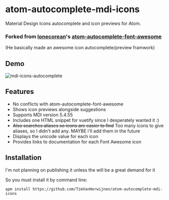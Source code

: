 # atom-autocomplete-mdi-icons

Material Design Icons autocomplete and icon previews for Atom.

### Forked from [lonecorean](https://github.com/lonekorean)'s [atom-autocomplete-font-awesome](https://github.com/lonekorean/atom-autocomplete-font-awesome)
(He basically made an awesome icon autocomplete/preview framwork)


## Demo
![mdi-icons-autocomplete](https://user-images.githubusercontent.com/60601502/110090807-fe9a7080-7d97-11eb-9ba3-6317430ed359.gif)


## Features

- No conflicts with atom-autocomplete-font-awesome
- Shows icon previews alongside suggestions
- Supports MDI version 5.4.55
- Includes one HTML snippet for vuetify since I desperately wanted it :)
- ~~Also searches aliases so icons are easier to find~~ Too many icons to give aliases, so I didn't add any. MAYBE i'll add them in the future
- Displays the unicode value for each icon
- Provides links to documentation for each Font Awesome icon

## Installation

I'm not planning on publishing it unless the will be a great demand for it

So you must install it by command line:

```
apm install https://github.com/TimVanHerwijnen/atom-autocomplete-mdi-icons
```
